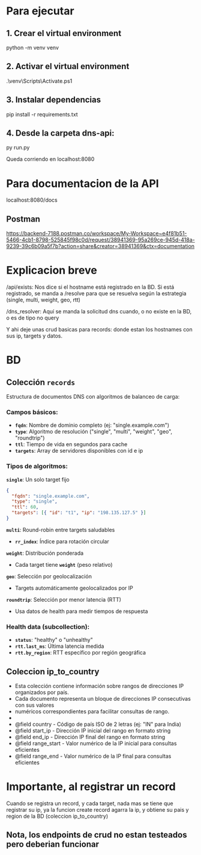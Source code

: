 # Para ejecutar

## 1. Crear el virtual environment

python -m venv venv

## 2. Activar el virtual environment

.\venv\Scripts\Activate.ps1

## 3. Instalar dependencias

pip install -r requirements.txt

## 4. Desde la carpeta dns-api:

py run.py

Queda corriendo en localhost:8080

# Para documentacion de la API

localhost:8080/docs

## Postman

https://backend-7188.postman.co/workspace/My-Workspace~e4f81b51-5466-4cb1-8798-525845f98c0d/request/38941369-95a269ce-945d-418a-9239-39c6b09a5f7b?action=share&creator=38941369&ctx=documentation

# Explicacion breve

/api/exists: Nos dice si el hostname está registrado en la BD. Si está registrado, se manda a /resolve para que se resuelva según la estrategia (single, multi, weight, geo, rtt)

/dns_resolver: Aquí se manda la solicitud dns cuando, o no existe en la BD, o es de tipo no query

Y ahi deje unas crud basicas para records: donde estan los hostnames con sus ip, targets y datos.

# BD

## Colección `records`

Estructura de documentos DNS con algoritmos de balanceo de carga:

### Campos básicos:

- **`fqdn`**: Nombre de dominio completo (ej: "single.example.com")
- **`type`**: Algoritmo de resolución ("single", "multi", "weight", "geo", "roundtrip")
- **`ttl`**: Tiempo de vida en segundos para cache
- **`targets`**: Array de servidores disponibles con id e ip

### Tipos de algoritmos:

**`single`**: Un solo target fijo

```json
{
  "fqdn": "single.example.com",
  "type": "single",
  "ttl": 60,
  "targets": [{ "id": "t1", "ip": "198.135.127.5" }]
}
```

**`multi`**: Round-robin entre targets saludables

- **`rr_index`**: Índice para rotación circular

**`weight`**: Distribución ponderada

- Cada target tiene **`weight`** (peso relativo)

**`geo`**: Selección por geolocalización

- Targets automáticamente geolocalizados por IP

**`roundtrip`**: Selección por menor latencia (RTT)

- Usa datos de health para medir tiempos de respuesta

### Health data (subcollection):

- **`status`**: "healthy" o "unhealthy"
- **`rtt.last_ms`**: Última latencia medida
- **`rtt.by_region`**: RTT específico por región geográfica

## Coleccion ip_to_country

- Esta colección contiene información sobre rangos de direcciones IP organizados por país.
- Cada documento representa un bloque de direcciones IP consecutivas con sus valores
- numéricos correspondientes para facilitar consultas de rango.
-
- @field country - Código de país ISO de 2 letras (ej: "IN" para India)
- @field start_ip - Dirección IP inicial del rango en formato string
- @field end_ip - Dirección IP final del rango en formato string
- @field range_start - Valor numérico de la IP inicial para consultas eficientes
- @field range_end - Valor numérico de la IP final para consultas eficientes

# Importante, al registrar un record

Cuando se registra un record, y cada target, nada mas se tiene que registrar su ip, ya la funcion create record agarra la ip, y obtiene su pais y region de la BD (coleccion ip_to_country)

## Nota, los endpoints de crud no estan testeados pero deberian funcionar
